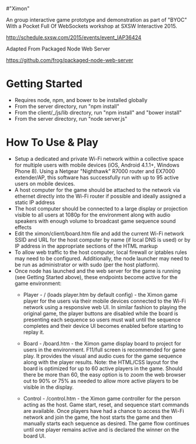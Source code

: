 #"Ximon"

An group interactive game prototype and demonstration as part of "BYOC" With a Pocket Full Of WebSockets workshop at SXSW Interactive 2015.

http://schedule.sxsw.com/2015/events/event_IAP36424

Adapted From Packaged Node Web Server

https://github.com/frog/packaged-node-web-server

# Getting Started

* Requires node, npm, and bower to be installed globally 
* From the server directory, run "npm install"
* From the client/_/js/lib directory, run "npm install" and "bower install"
* From the server directory, run "node server.js"

# How To Use & Play

* Setup a dedicated and private Wi-Fi network within a collective space for multiple users with mobile devices (iOS, Android 4.1.1+, Windows Phone 8). Using a Netgear "Nighthawk" R7000 router and EX7000 extender/AP, this software has successfully run with up to 95 active users on mobile devices.
* A host computer for the game should be attached to the network via ethernet directly into the Wi-Fi router if possible and ideally assigned a static IP address
* The host computer should be connected to a large display or projection visible to all users at 1080p for the environment along with audio speakers with enough volume to broadcast game sequence sound effects
* Edit the ximon/client/board.htm file and add the current Wi-Fi network SSID and URL for the host computer by name (if local DNS is used) or by IP address in the appropriate sections of the HTML markup
* To allow web traffic to the host computer, local firewall or iptables rules may need to be configured. Additionally, the node launcher may need to be run as administrator or with sudo (per the host platform).
* Once node has launched and the web server for the game is running (see Getting Started above), these endpoints become active for the game environment:
	* Player - / (loads player.htm by default config) - the Ximon game player for the users via their mobile devices connected to the Wi-Fi network using a responsive web UI. In similar fashion to playing the original game, the player buttons are disabled while the board is presenting each sequence so users must wait until the sequence completes and their device UI becomes enabled before starting to replay it.
	
	* Board - /board.htm - the Ximon game display board to project for users in the environment. F11/full screen is recommended for game play. It provides the visual and audio cues for the game sequence along with the player results. Note: the HTML/CSS layout for the board is optimized for up to 60 active players in the game. Should there be more than 60, the easy option is to zoom the web browser out to 90% or 75% as needed to allow more active players to be visible in the display.
	
	* Control - /control.htm - the Ximon game controller for the person acting as the host. Game start, reset, and sequence start commands are available. Once players have had a chance to access the Wi-Fi network and join the game, the host starts the game and then manually starts each sequence as desired. The game flow continues until one player remains active and is declared the winner on the board UI.

